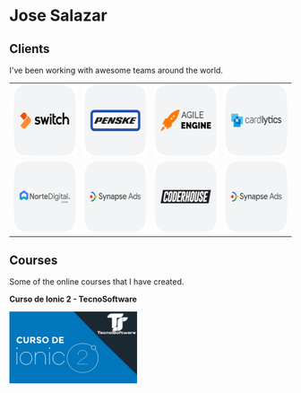 # Jose Salazar

## Clients

I've been working with awesome teams around the world.

<table>
  <tr>
    <td>
      <a href="https://www.switchsoftware.io/">
        <img height="128px" src="./assets/switch.png">
      </a>
    </td>
    <td>
      <a href="https://www.gopenske.com/">
        <img height="128px" src="./assets/penske.png">
      </a>
    </td>
    <td>
      <a href="https://agileengine.com/">
        <img height="128px" src="./assets/agile-engine.png">
      </a>
    </td>
    <td>
      <a href="https://www.cardlytics.com/">
        <img height="128px" src="./assets/cardlytics.png">
      </a>
    </td>
  </tr>
  
  <tr>
    <td>
      <a href="https://norte.digital/">
        <img height="128px" src="./assets/norte-digital.png">
      </a>
    </td>
    <td>
      <a href="https://synapseads.com/">
        <img height="128px" src="./assets/synapse-ads.png">
      </a>
    </td>
    <td>
      <a href="https://www.coderhouse.com/ar/">
        <img height="128px" src="./assets/coderhouse.png">
      </a>
    </td>
    <td>
      <a href="https://www.workana.com/">
        <img height="128px" src="./assets/synapse-ads.png">
      </a>
    </td>
  </tr>
</table>


## Courses

Some of the online courses that I have created.

<div>
  <p><b>Curso de Ionic 2 - TecnoSoftware</b></p>
  <a href="https://www.youtube.com/playlist?list=PLa8OODhatbXa5DtBZz5dGhvKkt2zPHg01" title="Curso de Ionic 2 - TecnoSoftware">
    <img height="128px" src="./assets/course-ionic.jpg">
  </a>
</div>
